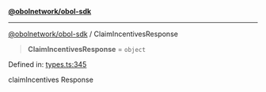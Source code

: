 [**@obolnetwork/obol-sdk**](../index.md)

***

[@obolnetwork/obol-sdk](../index.md) / ClaimIncentivesResponse

> **ClaimIncentivesResponse** = `object`

Defined in: [types.ts:345](https://github.com/ObolNetwork/obol-sdk/blob/02533ab878b3f13dbe6c0029828624f75ecbe185/src/types.ts#L345)

claimIncentives Response
